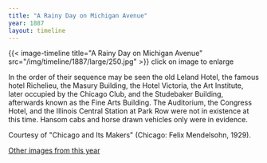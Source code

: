 ```yaml
---
title: "A Rainy Day on Michigan Avenue"
year: 1887
layout: timeline
---
```


{{< image-timeline title="A Rainy Day on Michigan Avenue" src="/img/timeline/1887/large/250.jpg" >}}
click on image to enlarge 

In the order of their sequence may be seen the old Leland Hotel, the famous hotel Richelieu, the Masury Building, the Hotel Victoria, the Art Institute, later occupied by the Chicago Club, and the Studebaker Building, afterwards known as the Fine Arts Building. The Auditorium, the Congress Hotel, and the Illinois Central Station at Park Row were not in existence at this time. Hansom cabs and horse drawn vehicles only were in evidence. 

Courtesy of "Chicago and Its Makers" (Chicago: Felix Mendelsohn, 1929).   

[Other images from this year](/historical/timeline/1887)